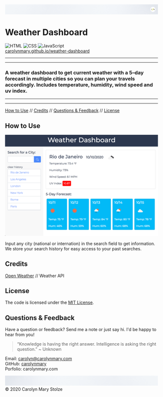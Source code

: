 ![header](Assets/images/cm_header.png)

# Weather Dashboard 

![HTML](https://img.shields.io/badge/HTML-red) ![CSS](https://img.shields.io/badge/CSS-purple) ![JavaScript](https://img.shields.io/badge/JavaScript-yello) </br>
[carolynmary.github.io/weather-dashboard](https://carolynmary.github.io/weather-dashboard/)

- - -
- - -
### A weather dashboard to get current weather with a 5–day forecast in multiple cities so you can plan your travels accordingly. Includes temperature, humidity, wind speed and uv index.
- - -
- - -

[How to Use](#how-to-use) // [Credits](#credits) // [Questions & Feedback](#questions-feedback) // [License](#license)

## How to Use 

![dashboard](Assets/images/screenshot.png)

Input any city (national or internation) in the search field to get information. We store your search history for easy access to your past searches.

## Credits

[Open Weather](http://api.openweathermap.org) // Weather API </br>
<!-- [Shutterstock](https://www.shutterstock.com/developers/) // Image API </br>
[Unsplash](https://unsplash.com/developers) // Image API -->

## License

The code is licensed under the [MIT License](https://choosealicense.com/licenses/mit/).

## Questions & Feedback

Have a question or feedback? Send me a note or just say hi. I'd be happy to hear from you!

> “Knowledge is having the right answer. Intelligence is asking the right question.” ~ Unknown

Email: carolyn@carolynmary.com </br>
GitHub: [carolynmary](https://github.com/carolynmary) </br>
Porfolio: carolynmary.com

![header](Assets/images/cm_footer.png)
© 2020 Carolyn Mary Stolze
